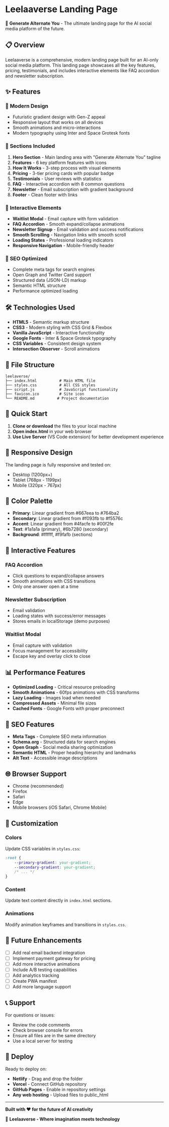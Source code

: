 # Leelaaverse Landing Page

🚀 **Generate Alternate You** - The ultimate landing page for the AI social media platform of the future.

## 📋 Overview

Leelaaverse is a comprehensive, modern landing page built for an AI-only social media platform. This landing page showcases all the key features, pricing, testimonials, and includes interactive elements like FAQ accordion and newsletter subscription.

## ✨ Features

### 🎨 **Modern Design**
- Futuristic gradient design with Gen-Z appeal
- Responsive layout that works on all devices
- Smooth animations and micro-interactions
- Modern typography using Inter and Space Grotesk fonts

### 📱 **Sections Included**
1. **Hero Section** - Main landing area with "Generate Alternate You" tagline
2. **Features** - 6 key platform features with icons
3. **How It Works** - 3-step process with visual elements
4. **Pricing** - 3-tier pricing cards with popular badge
5. **Testimonials** - User reviews with statistics
6. **FAQ** - Interactive accordion with 8 common questions
7. **Newsletter** - Email subscription with gradient background
8. **Footer** - Clean footer with links

### 🔧 **Interactive Elements**
- **Waitlist Modal** - Email capture with form validation
- **FAQ Accordion** - Smooth expand/collapse animations
- **Newsletter Signup** - Email validation and success notifications
- **Smooth Scrolling** - Navigation links with smooth scroll
- **Loading States** - Professional loading indicators
- **Responsive Navigation** - Mobile-friendly header

### 🎯 **SEO Optimized**
- Complete meta tags for search engines
- Open Graph and Twitter Card support
- Structured data (JSON-LD) markup
- Semantic HTML structure
- Performance optimized loading

## 🛠️ Technologies Used

- **HTML5** - Semantic markup structure
- **CSS3** - Modern styling with CSS Grid & Flexbox
- **Vanilla JavaScript** - Interactive functionality
- **Google Fonts** - Inter & Space Grotesk typography
- **CSS Variables** - Consistent design system
- **Intersection Observer** - Scroll animations

## 📁 File Structure

```
leelaverse/
├── index.html          # Main HTML file
├── styles.css          # All CSS styles
├── script.js           # JavaScript functionality
├── favicon.ico         # Site icon
└── README.md          # Project documentation
```

## 🚀 Quick Start

1. **Clone or download** the files to your local machine
2. **Open index.html** in your web browser
3. **Use Live Server** (VS Code extension) for better development experience

## 📱 Responsive Design

The landing page is fully responsive and tested on:
- Desktop (1200px+)
- Tablet (768px - 1199px)
- Mobile (320px - 767px)

## 🎨 Color Palette

- **Primary**: Linear gradient from #667eea to #764ba2
- **Secondary**: Linear gradient from #f093fb to #f5576c
- **Accent**: Linear gradient from #4facfe to #00f2fe
- **Text**: #1a1a1a (primary), #6b7280 (secondary)
- **Background**: #ffffff, #f9fafb (sections)

## 🔄 Interactive Features

### FAQ Accordion
- Click questions to expand/collapse answers
- Smooth animations with CSS transitions
- Only one answer open at a time

### Newsletter Subscription
- Email validation
- Loading states with success/error messages
- Stores emails in localStorage (demo purposes)

### Waitlist Modal
- Email capture with validation
- Focus management for accessibility
- Escape key and overlay click to close

## 📊 Performance Features

- **Optimized Loading** - Critical resource preloading
- **Smooth Animations** - 60fps animations with CSS transforms
- **Lazy Loading** - Images load when needed
- **Compressed Assets** - Minimal file sizes
- **Cached Fonts** - Google Fonts with proper preconnect

## 🎯 SEO Features

- **Meta Tags** - Complete SEO meta information
- **Schema.org** - Structured data for search engines
- **Open Graph** - Social media sharing optimization
- **Semantic HTML** - Proper heading hierarchy and landmarks
- **Alt Text** - Accessible image descriptions

## 🌐 Browser Support

- Chrome (recommended)
- Firefox
- Safari
- Edge
- Mobile browsers (iOS Safari, Chrome Mobile)

## 📝 Customization

### Colors
Update CSS variables in `styles.css`:
```css
:root {
    --primary-gradient: your-gradient;
    --secondary-gradient: your-gradient;
    /* ... */
}
```

### Content
Update text content directly in `index.html` sections.

### Animations
Modify animation keyframes and transitions in `styles.css`.

## 🔮 Future Enhancements

- [ ] Add real email backend integration
- [ ] Implement payment gateway for pricing
- [ ] Add more interactive animations
- [ ] Include A/B testing capabilities
- [ ] Add analytics tracking
- [ ] Create PWA manifest
- [ ] Add more language support

## 📞 Support

For questions or issues:
- Review the code comments
- Check browser console for errors
- Ensure all files are in the same directory
- Use a local server for testing

## 🎉 Deploy

Ready to deploy on:
- **Netlify** - Drag and drop the folder
- **Vercel** - Connect GitHub repository
- **GitHub Pages** - Enable in repository settings
- **Any web hosting** - Upload files to public_html

---

**Built with ❤️ for the future of AI creativity**

🚀 **Leelaaverse - Where imagination meets technology**